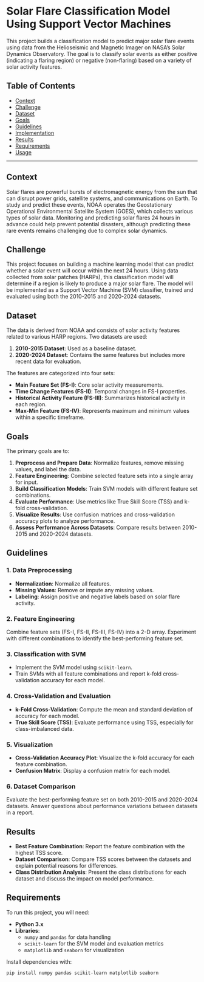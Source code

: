 # Solar Flare Classification Model Using Support Vector Machines

This project builds a classification model to predict major solar flare events using data from the Helioseismic and Magnetic Imager on NASA’s Solar Dynamics Observatory. The goal is to classify solar events as either positive (indicating a flaring region) or negative (non-flaring) based on a variety of solar activity features.

## Table of Contents

- [Context](#context)
- [Challenge](#challenge)
- [Dataset](#dataset)
- [Goals](#goals)
- [Guidelines](#guidelines)
- [Implementation](#implementation)
- [Results](#results)
- [Requirements](#requirements)
- [Usage](#usage)

---

## Context

Solar flares are powerful bursts of electromagnetic energy from the sun that can disrupt power grids, satellite systems, and communications on Earth. To study and predict these events, NOAA operates the Geostationary Operational Environmental Satellite System (GOES), which collects various types of solar data. Monitoring and predicting solar flares 24 hours in advance could help prevent potential disasters, although predicting these rare events remains challenging due to complex solar dynamics.

## Challenge

This project focuses on building a machine learning model that can predict whether a solar event will occur within the next 24 hours. Using data collected from solar patches (HARPs), this classification model will determine if a region is likely to produce a major solar flare. The model will be implemented as a Support Vector Machine (SVM) classifier, trained and evaluated using both the 2010-2015 and 2020-2024 datasets.

## Dataset

The data is derived from NOAA and consists of solar activity features related to various HARP regions. Two datasets are used:

1. **2010-2015 Dataset**: Used as a baseline dataset.
2. **2020-2024 Dataset**: Contains the same features but includes more recent data for evaluation.

The features are categorized into four sets:

- **Main Feature Set (FS-I)**: Core solar activity measurements.
- **Time Change Features (FS-II)**: Temporal changes in FS-I properties.
- **Historical Activity Feature (FS-III)**: Summarizes historical activity in each region.
- **Max-Min Feature (FS-IV)**: Represents maximum and minimum values within a specific timeframe.

## Goals

The primary goals are to:

1. **Preprocess and Prepare Data**: Normalize features, remove missing values, and label the data.
2. **Feature Engineering**: Combine selected feature sets into a single array for input.
3. **Build Classification Models**: Train SVM models with different feature set combinations.
4. **Evaluate Performance**: Use metrics like True Skill Score (TSS) and k-fold cross-validation.
5. **Visualize Results**: Use confusion matrices and cross-validation accuracy plots to analyze performance.
6. **Assess Performance Across Datasets**: Compare results between 2010-2015 and 2020-2024 datasets.

## Guidelines

### 1. Data Preprocessing

- **Normalization**: Normalize all features.
- **Missing Values**: Remove or impute any missing values.
- **Labeling**: Assign positive and negative labels based on solar flare activity.

### 2. Feature Engineering

Combine feature sets (FS-I, FS-II, FS-III, FS-IV) into a 2-D array. Experiment with different combinations to identify the best-performing feature set.

### 3. Classification with SVM

- Implement the SVM model using `scikit-learn`.
- Train SVMs with all feature combinations and report k-fold cross-validation accuracy for each model.

### 4. Cross-Validation and Evaluation

- **k-Fold Cross-Validation**: Compute the mean and standard deviation of accuracy for each model.
- **True Skill Score (TSS)**: Evaluate performance using TSS, especially for class-imbalanced data.

### 5. Visualization

- **Cross-Validation Accuracy Plot**: Visualize the k-fold accuracy for each feature combination.
- **Confusion Matrix**: Display a confusion matrix for each model.

### 6. Dataset Comparison

Evaluate the best-performing feature set on both 2010-2015 and 2020-2024 datasets. Answer questions about performance variations between datasets in a report.

## Results

- **Best Feature Combination**: Report the feature combination with the highest TSS score.
- **Dataset Comparison**: Compare TSS scores between the datasets and explain potential reasons for differences.
- **Class Distribution Analysis**: Present the class distributions for each dataset and discuss the impact on model performance.

## Requirements

To run this project, you will need:

- **Python 3.x**
- **Libraries**:
  - `numpy` and `pandas` for data handling
  - `scikit-learn` for the SVM model and evaluation metrics
  - `matplotlib` and `seaborn` for visualization

Install dependencies with:

```bash
pip install numpy pandas scikit-learn matplotlib seaborn

